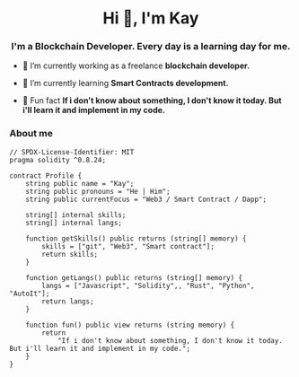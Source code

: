 <h1 align="center">Hi 👋, I'm Kay</h1>
<h3 align="center">I'm a Blockchain Developer. Every day is a learning day for me.</h3>

- 🔭 I’m currently working as a freelance **blockchain developer.**

- 🌱 I’m currently learning **Smart Contracts development.**

- 👀 Fun fact **If i don't know about something, I don't know it today. But i'll learn it and implement in my code.**

### About me

```solidity
// SPDX-License-Identifier: MIT
pragma solidity ^0.8.24;

contract Profile {
    string public name = "Kay";
    string public pronouns = "He | Him";
    string public currentFocus = "Web3 / Smart Contract / Dapp";

    string[] internal skills;
    string[] internal langs;

    function getSkills() public returns (string[] memory) {
        skills = ["git", "Web3", "Smart contract"];
        return skills;
    }

    function getLangs() public returns (string[] memory) {
        langs = ["Javascript", "Solidity",, "Rust", "Python", "AutoIt"];
        return langs;
    }

    function fun() public view returns (string memory) {
        return
            "If i don't know about something, I don't know it today. But i'll learn it and implement in my code.";
    }
}
```
